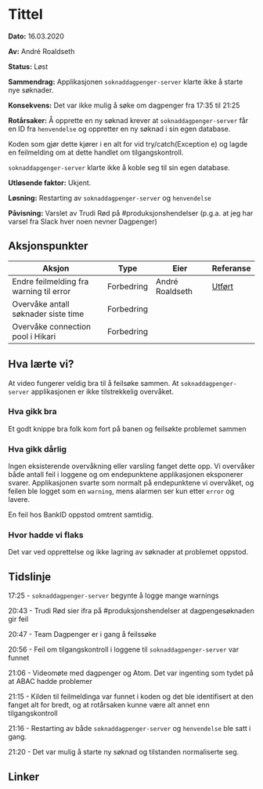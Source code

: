 # Tittel

**Dato:** 16.03.2020

**Av:** André Roaldseth

**Status:** Løst

**Sammendrag:** Applikasjonen `soknaddagpenger-server` klarte ikke å starte nye søknader.

**Konsekvens:** Det var ikke mulig å søke om dagpenger fra 17:35 til 21:25

**Rotårsaker:** Å opprette en ny søknad krever at `soknaddagpenger-server` får en ID fra `henvendelse` og oppretter en ny søknad i sin egen database.

Koden som gjør dette kjører i en alt for vid try/catch(Exception e) og lagde en feilmelding om at dette handlet om tilgangskontroll.

`soknaddapgenger-server` klarte ikke å koble seg til sin egen database.

**Utløsende faktor:** Ukjent.

**Løsning:** Restarting av `soknaddagpenger-server` og `henvendelse`

**Påvisning:** Varslet av Trudi Rød på #produksjonshendelser (p.g.a. at jeg har varsel fra Slack hver noen nevner Dagpenger)

## Aksjonspunkter

| Aksjon | Type | Eier | Referanse |
| ------ | ---- | ---- | --- |
| Endre feilmelding fra warning til error | Forbedring | André Roaldseth | [Utført](https://github.com/navikt/dp-soknad-server/commit/81103ba9d909a1062466c3236e05108dbdee2b42) |
| Overvåke antall søknader siste time | Forbedring ||
| Overvåke connection pool i Hikari | Forbedring ||

## Hva lærte vi?

At video fungerer veldig bra til å feilsøke sammen.
At `soknaddagpenger-server` applikasjonen er ikke tilstrekkelig overvåket.

### Hva gikk bra

Et godt knippe bra folk kom fort på banen og feilsøkte problemet sammen

### Hva gikk dårlig

Ingen eksisterende overvåkning eller varsling fanget dette opp. Vi overvåker både antall feil i loggene og om endepunktene applikasjonen eksponerer svarer. Applikasjonen svarte som normalt på endepunktene vi overvåket, og feilen ble logget som en `warning`, mens alarmen ser kun etter `error` og lavere.

En feil hos BankID oppstod omtrent samtidig.

### Hvor hadde vi flaks

Det var ved opprettelse og ikke lagring av søknader at problemet oppstod.

## Tidslinje

17:25 - `soknaddagpenger-server` begynte å logge mange warnings

20:43 - Trudi Rød sier ifra på #produksjonshendelser at dagpengesøknaden gir feil

20:47 - Team Dagpenger er i gang å feilssøke

20:56 - Feil om tilgangskontroll i loggene til `soknaddagpenger-server` var funnet

21:06 - Videomøte med dagpenger og Atom. Det var ingenting som tydet på at ABAC hadde problemer

21:15 - Kilden til feilmeldinga var funnet i koden og det ble identifisert at den fanget alt for bredt, og at rotårsaken kunne være alt annet enn tilgangskontroll

21:16 - Restarting av både `soknaddagpenger-server` og `henvendelse` ble satt i gang.

21:20 - Det var mulig å starte ny søknad og tilstanden normaliserte seg.

## Linker